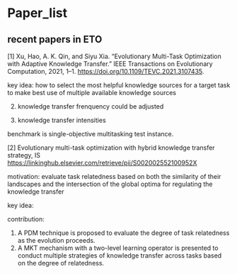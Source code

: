 # Paper_list

## recent papers in ETO 

[1] Xu, Hao, A. K. Qin, and Siyu Xia. “Evolutionary Multi-Task Optimization with Adaptive Knowledge Transfer.” IEEE Transactions on Evolutionary Computation, 2021, 1–1. https://doi.org/10.1109/TEVC.2021.3107435.

key idea: how to select the most helpful knowledge sources for a target task to make best use of multiple available knowledge sources

2. knowledge transfer frenquency could be adjusted

3. knowledge transfer intensities

benchmark is single-objective multitasking test instance.

[2] Evolutionary multi-task optimization with hybrid knowledge transfer strategy, IS 
https://linkinghub.elsevier.com/retrieve/pii/S002002552100952X

motivation:
evaluate task relatedness based on both the similarity of their
landscapes and the intersection of the global optima for regulating the knowledge transfer

key idea:

contribution:
1. A PDM technique is proposed to evaluate the degree of task relatedness as the evolution proceeds. 
2. A MKT mechanism with a two-level learning operator is presented to conduct multiple strategies of knowledge transfer across tasks based on the degree of relatedness. 


